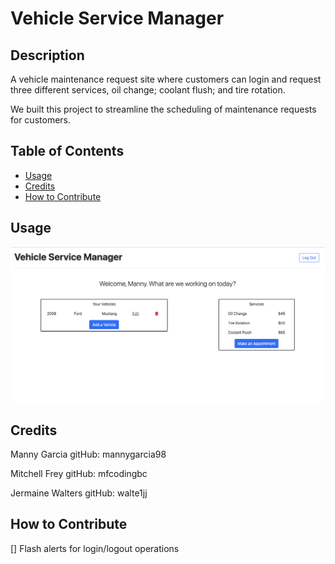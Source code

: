 # Vehicle Service Manager

## Description

A vehicle maintenance request site where customers can login and request three different services, oil change; coolant flush; and tire rotation.

We built this project to streamline the scheduling of maintenance requests for customers.

## Table of Contents

- [Usage](#usage)
- [Credits](#credits)
- [How to Contribute](#how-to-contribute)

## Usage

![Dashboard](./assets/images/dashboard.png)

## Credits

Manny Garcia gitHub: mannygarcia98

Mitchell Frey gitHub: mfcodingbc

Jermaine Walters gitHub: walte1jj

## How to Contribute

[] Flash alerts for login/logout operations

